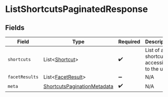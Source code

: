 # ListShortcutsPaginatedResponse


## Fields

| Field                                                                                 | Type                                                                                  | Required                                                                              | Description                                                                           |
| ------------------------------------------------------------------------------------- | ------------------------------------------------------------------------------------- | ------------------------------------------------------------------------------------- | ------------------------------------------------------------------------------------- |
| `shortcuts`                                                                           | List\<[Shortcut](../../models/components/Shortcut.md)>                                | :heavy_check_mark:                                                                    | List of all shortcuts accessible to the user                                          |
| `facetResults`                                                                        | List\<[FacetResult](../../models/components/FacetResult.md)>                          | :heavy_minus_sign:                                                                    | N/A                                                                                   |
| `meta`                                                                                | [ShortcutsPaginationMetadata](../../models/components/ShortcutsPaginationMetadata.md) | :heavy_check_mark:                                                                    | N/A                                                                                   |